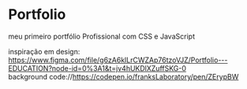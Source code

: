 # Portfolio
meu primeiro portfólio Profissional com CSS e JavaScript







inspiração em design: https://www.figma.com/file/g6zA6klLrCWZAp76tzoVJZ/Portfolio---EDUCATION?node-id=0%3A1&t=jv4hUKDlXZuffSKG-0  
background code://https://codepen.io/franksLaboratory/pen/ZErypBW
